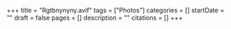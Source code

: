 +++
title = "Rgtbnynyny.avif"
tags = ["Photos"]
categories = []
startDate = ""
draft = false
pages = []
description = ""
citations = []
+++
